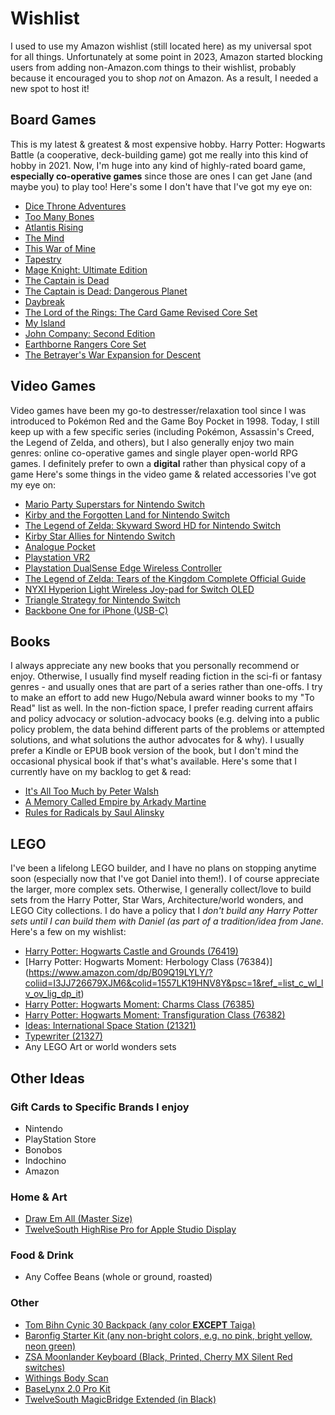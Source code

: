 # Wishlist
I used to use my Amazon wishlist (still located here) as my universal spot for all things. Unfortunately at some point in 2023, Amazon started blocking users from adding non-Amazon.com things to their wishlist, probably because it encouraged you to shop *not* on Amazon. As a result, I needed a new spot to host it!

## Board Games
This is my latest & greatest & most expensive hobby. Harry Potter: Hogwarts Battle (a cooperative, deck-building game) got me really into this kind of hobby in 2021. Now, I'm huge into any kind of highly-rated board game, **especially co-operative games** since those are ones I can get Jane (and maybe you) to play too! Here's some I don't have that I've got my eye on:
- [Dice Throne Adventures](https://shop.dicethrone.com/products/dice-throne-adventures)
- [Too Many Bones](https://chiptheorygames.com/store/?store-page=Too-Many-Bones-p80199360)
- [Atlantis Rising](https://www.elfcreekgames.com/products/atlantis-rising)
- [The Mind](https://www.amazon.com/Pandasaurus-Games-201809PAN-Mind-Card/dp/B07C4F3KLF?th=1)
- [This War of Mine](https://www.amazon.com/dp/B071ZTQVYV/?coliid=IMD3ITYCDMLU1&colid=1557LK19HNV8Y&psc=1&ref_=list_c_wl_lv_ov_lig_dp_it)
- [Tapestry](https://www.amazon.com/dp/B07XDD71LQ/?coliid=I1Y12A9GCLDTSD&colid=1557LK19HNV8Y&psc=1&ref_=list_c_wl_lv_ov_lig_dp_it)
- [Mage Knight: Ultimate Edition](https://www.amazon.com/dp/B07BSM4SKL/?coliid=I3EJUFUG8BSWA3&colid=1557LK19HNV8Y&ref_=list_c_wl_lv_ov_lig_dp_it&th=1)
- [The Captain is Dead](https://www.alderac.com/the-captain-is-dead/)
- [The Captain is Dead: Dangerous Planet](https://www.amazon.com/dp/B07NNTWKQL/?coliid=I765KC98O2WDO&colid=1557LK19HNV8Y&psc=0&ref_=list_c_wl_lv_ov_lig_dp_it)
- [Daybreak](https://www.amazon.com/dp/B0C79QBRMJ)
- [The Lord of the Rings: The Card Game Revised Core Set](https://store.asmodee.com/products/lotr-lcg-revised-core-set)
- [My Island](https://store.thamesandkosmos.com/products/my-island)
- [John Company: Second Edition](https://wehrlegig.com/products/john-company-second-edition)
- [Earthborne Rangers Core Set](https://www.teamcovenant.com/games/earthborne-rangers)
- [The Betrayer's War Expansion for Descent](https://www.fantasyflightgames.com/en/products/descent-legends-of-the-dark/products/betrayers-war-expansion/)

## Video Games
Video games have been my go-to destresser/relaxation tool since I was introduced to Pokémon Red and the Game Boy Pocket in 1998. Today, I still keep up with a few specific series (including Pokémon, Assassin's Creed, the Legend of Zelda, and others), but I also generally enjoy two main genres:  online co-operative games and single player open-world RPG games. I definitely prefer to own a **digital** rather than physical copy of a game Here's some things in the video game & related accessories I've got my eye on:
- [Mario Party Superstars for Nintendo Switch](https://www.amazon.com/dp/B097PZCGMT/?coliid=I143YLK40OB28V&colid=1557LK19HNV8Y&psc=0&ref_=list_c_wl_lv_ov_lig_dp_it)
- [Kirby and the Forgotten Land for Nintendo Switch](https://www.amazon.com/dp/B09RMMBZBR/?coliid=I1Q1YHTDRK2XBV&colid=1557LK19HNV8Y&psc=0&ref_=list_c_wl_lv_ov_lig_dp_it)
- [The Legend of Zelda: Skyward Sword HD for Nintendo Switch](https://www.amazon.com/dp/B08X5Z7KYR/?coliid=I2KO9PXMJOTGYQ&colid=1557LK19HNV8Y&psc=0&ref_=list_c_wl_lv_ov_lig_dp_it)
- [Kirby Star Allies for Nintendo Switch](https://www.amazon.com/dp/B07B3NQJY9/?coliid=I2TKGJ084E5QOO&colid=1557LK19HNV8Y&psc=0&ref_=list_c_wl_lv_ov_lig_dp_it)
- [Analogue Pocket](https://www.analogue.co/pocket)
- [Playstation VR2](https://www.amazon.com/dp/B0C1QJ6VHY/?coliid=I3DJQHLXSSG0R1&colid=1557LK19HNV8Y&psc=1&ref_=list_c_wl_lv_ov_lig_dp_it)
- [Playstation DualSense Edge Wireless Controller](https://www.amazon.com/dp/B0BSYFB99D/?coliid=I2TSHNT5GZLKPS&colid=1557LK19HNV8Y&psc=1&ref_=list_c_wl_lv_ov_lig_dp_it)
- [The Legend of Zelda: Tears of the Kingdom Complete Official Guide](https://www.amazon.com/dp/1913330001/?coliid=I1O8ZS941TEFUQ&colid=1557LK19HNV8Y&psc=1&ref_=list_c_wl_lv_ov_lig_dp_it)
- [NYXI Hyperion Light Wireless Joy-pad for Switch OLED](https://nyxigame.com/products/nyxi-hyperion-milk-style-meteor-light-wireless-joy-pad-for-switch-switch-oled)
- [Triangle Strategy for Nintendo Switch](https://www.nintendo.com/us/store/products/triangle-strategy-switch/)
- [Backbone One for iPhone (USB-C)](https://playbackbone.com/products/backbone-one-usb-c/)

## Books
I always appreciate any new books that you personally recommend or enjoy. Otherwise, I usually find myself reading fiction in the sci-fi or fantasy genres - and usually ones that are part of a series rather than one-offs. I try to make an effort to add new Hugo/Nebula award winner books to my "To Read" list as well. In the non-fiction space, I prefer reading current affairs and policy advocacy or solution-advocacy books (e.g. delving into a public policy problem, the data behind different parts of the problems or attempted solutions, and what solutions the author advocates for & why).
I usually prefer a Kindle or EPUB book version of the book, but I don't mind the occasional physical book if that's what's available. Here's some that I currently have on my backlog to get & read:
- [It's All Too Much by Peter Walsh](https://www.amazon.com/dp/B000N2HCP6/?coliid=I2TIZT57VZ47Z7&colid=1557LK19HNV8Y&psc=0&ref_=list_c_wl_lv_ov_lig_dp_it)
- [A Memory Called Empire by Arkady Martine](https://www.amazon.com/dp/B07C7BCB88/?coliid=I2QZ4HB0IIATHV&colid=1557LK19HNV8Y&psc=0&ref_=list_c_wl_lv_ov_lig_dp_it)
- [Rules for Radicals by Saul Alinsky](https://www.amazon.com/Rules-Radicals-Pragmatic-Primer-Realistic-ebook/dp/B003T0G9GM/ref=tmm_kin_swatch_0?_encoding=UTF8&qid=&sr=)

## LEGO
I've been a lifelong LEGO builder, and I have no plans on stopping anytime soon (especially now that I've got Daniel into them!). I of course appreciate the larger, more complex sets. Otherwise, I generally collect/love to build sets from the Harry Potter, Star Wars, Architecture/world wonders, and LEGO City collections. I do have a policy that I *don't build any Harry Potter sets until I can build them with Daniel (as part of a tradition/idea from Jane*. Here's a few on my wishlist:
- [Harry Potter: Hogwarts Castle and Grounds (76419)](https://www.amazon.com/dp/B0BXQ6NRRN/?coliid=I3IGEE747O5LS4&colid=1557LK19HNV8Y&psc=1&ref_=list_c_wl_lv_ov_lig_dp_it)
- [Harry Potter: Hogwarts Moment: Herbology Class (76384)] (https://www.amazon.com/dp/B09Q19LYLY/?coliid=I3JJ726679XJM6&colid=1557LK19HNV8Y&psc=1&ref_=list_c_wl_lv_ov_lig_dp_it)
- [Harry Potter: Hogwarts Moment: Charms Class (76385)](https://www.amazon.com/dp/B08HVZVWZT/?coliid=I1IV40K3NMF4YV&colid=1557LK19HNV8Y&psc=1&ref_=list_c_wl_lv_ov_lig_dp_it)
- [Harry Potter: Hogwarts Moment: Transfiguration Class (76382)](https://www.amazon.com/dp/B08HW1WGJF/?coliid=I1D7RBTHR2C2IC&colid=1557LK19HNV8Y&psc=1&ref_=list_c_wl_lv_ov_lig_dp_it)
- [Ideas: International Space Station (21321)](https://www.amazon.com/dp/B083JWZNW7/?coliid=I3WEFE3MN0QER&colid=1557LK19HNV8Y&psc=1&ref_=list_c_wl_lv_ov_lig_dp_it)
- [Typewriter (21327)](https://www.lego.com/en-us/product/typewriter-21327)
- Any LEGO Art or world wonders sets

## Other Ideas
### Gift Cards to Specific Brands I enjoy
- Nintendo
- PlayStation Store
- Bonobos
- Indochino
- Amazon

### Home & Art
- [Draw Em All (Master Size)](https://ccayco.storenvy.com/products/18420937-draw-em-all-art-print)
- [TwelveSouth HighRise Pro for Apple Studio Display](https://www.amazon.com/Twelve-South-MacBooks-Ergonomic-Height-Adjustable/dp/B0C91LSCDL?th=1)

### Food & Drink
- Any Coffee Beans (whole or ground, roasted)

### Other
- [Tom Bihn Cynic 30 Backpack (any color **EXCEPT** Taiga)](https://www.tombihn.com/products/synik-30)
- [Baronfig Starter Kit (any non-bright colors, e.g. no pink, bright yellow, neon green)](https://baronfig.com/products/starter-kit?variant=40077999407187)
- [ZSA Moonlander Keyboard (Black, Printed, Cherry MX Silent Red switches)](https://www.zsa.io/moonlander/buy)
- [Withings Body Scan](https://www.withings.com/us/en/body-scan)
- [BaseLynx 2.0 Pro Kit](https://www.apple.com/shop/product/HQ6C2LL/A/scosche-baselynx-20-pro-kit?fnode=e88c24603fd031ade8f75796abca5e0b53dc937eda228efc5223a88fc57a3785cbf134da2efbaa0fc65b5a25beec5e8849125656f39277b371978a5257750218d58cdbf14ae1caf75c86029a243eab2b9349522965aaf5777fcedb31b618b27e)
- [TwelveSouth MagicBridge Extended (in Black)](https://www.twelvesouth.com/products/magicbridge)